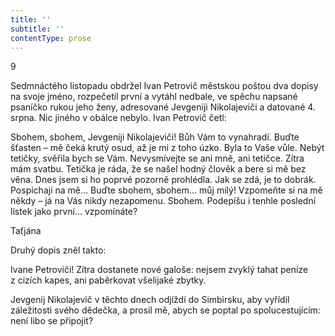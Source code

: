 ```yaml
---
title: ''
subtitle: ''
contentType: prose
---
```


9

Sedmnáctého listopadu obdržel Ivan Petrovič městskou poštou dva dopisy na svoje jméno, rozpečetil první a vytáhl nedbale, ve spěchu napsané psaníčko rukou jeho ženy, adresované Jevgeniji Nikolajeviči a datované 4. srpna. Nic jiného v obálce nebylo. Ivan Petrovič četl:

Sbohem, sbohem, Jevgeniji Nikolajeviči! Bůh Vám to vynahradí. Buďte šťasten – mě čeká krutý osud, až je mi z toho úzko. Byla to Vaše vůle. Nebýt tetičky, svěřila bych se Vám. Nevysmívejte se ani mně, ani tetičce. Zítra mám svatbu. Tetička je ráda, že se našel hodný člověk a bere si mě bez věna. Dnes jsem si ho poprvé pozorně prohlédla. Jak se zdá, je to dobrák. Pospíchají na mě… Buďte sbohem, sbohem… můj milý! Vzpomeňte si na mě někdy – já na Vás nikdy nezapomenu. Sbohem. Podepíšu i tenhle poslední lístek jako první… vzpomínáte?

Taťjána

Druhý dopis zněl takto:

Ivane Petroviči! Zítra dostanete nové galoše: nejsem zvyklý tahat peníze z cizích kapes, ani paběrkovat všelijaké zbytky.

Jevgenij Nikolajevič v těchto dnech odjíždí do Simbirsku, aby vyřídil záležitosti svého dědečka, a prosil mě, abych se poptal po spolucestujícím: není libo se připojit?

